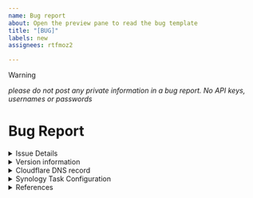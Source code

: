 ```yaml
---
name: Bug report
about: Open the preview pane to read the bug template
title: "[BUG]"
labels: new
assignees: rtfmoz2

---
```


> [!WARNING]
> _please do not post any private information in a bug report. No API keys, usernames or passwords_

# Bug Report

<details>
<summary>Issue Details</summary>

**Describe the bug**  
What is not happening as expected

**Expected behavior**  
What are you expecting to happen

**Current Output**  
The output of the running task <sup>**1**</sup>  
If you want a fresh output do a manual run <sup>**2**</sup>. Good for testing.  
_Suggest a screenshot of this window_

**Additional context**  
Add any other context about the problem here.
</details>

<details>
<summary>Version information</summary>

Release Version:   
Synology DSM version <sup>**3**</sup>:

</details>
<details>
<summary>Cloudflare DNS record</summary>

Type:  
Name:  
Content:  
Proxy Status:  
TTL:  

</details>
<details>
<summary>Synology Task Configuration</summary>

Edit the configuration for the DDNS task you created <sup>**4**</sup>

> [!NOTE]
> Selection boxes function only after you submit the request
> (replaced with [x] however you can simply tick them after posting). 
> Fill in the other information and leave them for after bug submission

##### General

Task: name  
User:
- [ ] Is this user an administrator?

##### Schedule

Date

- [ ] Run on the following days?

  Repeat? (choose one)
  - [ ] Daily
  - [ ] Weekly
  - [ ] Monthly

Time  

Start Time: XX:XX

- [ ] Continue running within the same day?

  Repeat? (choose one)
  - [ ] Every minute
  - [ ] Every X minutes
  - [ ] Every hour
  - [ ] Every X hours

Last Run Time: XX:XX
</details>
<details>
<summary>References</summary>

1. Control Panel -> Task Scheduler -> Select Task -> Action -> View Result  
2. Control Panel -> Task Scheduler -> Select Task -> Run  
3.  Control Panel -> Info Center under General Section  
4. Control Panel -> Task Scheduler -> Select Task -> Edit
</details>
